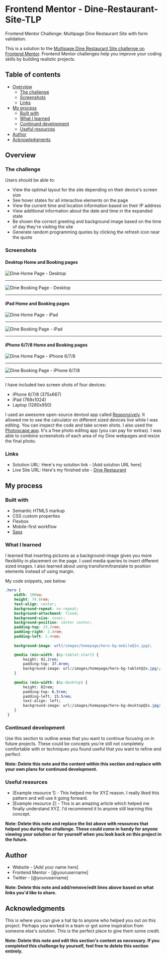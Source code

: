 # Frontend Mentor - Dine-Restaurant-Site-TLP
Frontend Mentor Challenge: Multipage Dine Restaurant Site with form validation. 


This is a solution to the [Multipage Dine Restaurant Site challenge on Frontend Mentor](https://www.frontendmentor.io/challenges/dine-restaurant-website-yAt7Vvxt7/hub/dine-restaurant-website-kHPDTFLP8). Frontend Mentor challenges help you improve your coding skills by building realistic projects. 

## Table of contents

- [Overview](#overview)
  - [The challenge](#the-challenge)
  - [Screenshots](#screenshots)
  - [Links](#links)
- [My process](#my-process)
  - [Built with](#built-with)
  - [What I learned](#what-i-learned)
  - [Continued development](#continued-development)
  - [Useful resources](#useful-resources)
- [Author](#author)
- [Acknowledgments](#acknowledgements)

## Overview

### The challenge

Users should be able to:

- View the optimal layout for the site depending on their device's screen size
- See hover states for all interactive elements on the page
- View the current time and location information based on their IP address
- View additional information about the date and time in the expanded state
- Be shown the correct greeting and background image based on the time of day they're visiting the site
- Generate random programming quotes by clicking the refresh icon near the quote

### Screenshots
#### Desktop Home and Booking pages
![Dine Home Page - Desktop](images/screenshots/DineHomeDesktop.jpg)
***
![Dine Booking Page - Desktop](images/screenshots/DineBookingDesktop.jpg)
***

#### iPad Home and Booking pages
![Dine Home Page - iPad](images/screenshots/DineHomeIPad.jpg)
***
![Dine Booking Page - iPad](images/screenshots/DineBookingIPad.jpg)
***

#### iPhone 6/7/8 Home and Booking pages
![Dine Home Page - iPhone 6/7/8](images/screenshots/DineHomeIPhone678.jpg)
***
![Dine Booking Page - iPhone 6/7/8](images/screenshots/DineBookingIPhone678.jpg)
***

I have included two screen shots of four devices: 
* iPhone 6/7/8 (375x667)
* iPad (768x1024)
* Laptop (1280x950)

I used an awesome open-source devtool app called [Responsively](https://opencollective.com/responsively). It allowed me to see the calculator on different sized devices live while I was editing. You can inspect the code and take screen shots.  I also used the [Photoscape app](http://www.photoscape.org/ps/main/index.php). It's a free photo editing app (you can pay for extras). I was able to combine screenshots of each area of my Dine webpages and resize the final photo. 

### Links

- Solution URL: Here's my solution link - [Add solution URL here]
- Live Site URL: Here's my finished site - [Dine Restaurant](https://dine-restaurant-site-tlp.vercel.app/)

## My process

### Built with

- Semantic HTML5 markup
- CSS custom properties
- Flexbox
- Mobile-first workflow
- [Sass](https://sass-lang.com/)

### What I learned

I learned that inserting pictures as a background-image gives you more flexibility in placement on the page. I used media queries to insert different sized images. I also learned about using transform/translate to position elements instead of using margin. 

My code snippets, see below:

```css
.hero {
    width: 100vw;
    height: 74.8rem;
    text-align: center;
    background-repeat: no-repeat;
    background-attachment: fixed;
    background-size: cover;
    background-position: center center;
    padding-top: 23.2rem;
    padding-right: 2.4rem;
    padding-left: 2.4rem;
    
    background-image: url(/images/homepage/hero-bg-mobile@2x.jpg);

    @media (min-width: $bp-tablet-start) {
        height: 92.2rem;
        padding-top: 37.4rem;
        background-image: url(/images/homepage/hero-bg-tablet@2x.jpg);
    }
    
    @media (min-width: $bp-desktop) {
        height: 82rem;
        padding-top: 6.5rem;
        padding-left: 15.5rem;
        text-align: left;
        background-image: url(/images/homepage/hero-bg-desktop@2x.jpg);
    }
 }

```
### Continued development

Use this section to outline areas that you want to continue focusing on in future projects. These could be concepts you're still not completely comfortable with or techniques you found useful that you want to refine and perfect.

**Note: Delete this note and the content within this section and replace with your own plans for continued development.**

### Useful resources

- [Example resource 1] - This helped me for XYZ reason. I really liked this pattern and will use it going forward.
- [Example resource 2] - This is an amazing article which helped me finally understand XYZ. I'd recommend it to anyone still learning this concept.

**Note: Delete this note and replace the list above with resources that helped you during the challenge. These could come in handy for anyone viewing your solution or for yourself when you look back on this project in the future.**

## Author

- Website - [Add your name here]
- Frontend Mentor - [@yourusername]
- Twitter - [@yourusername]

**Note: Delete this note and add/remove/edit lines above based on what links you'd like to share.**

## Acknowledgments

This is where you can give a hat tip to anyone who helped you out on this project. Perhaps you worked in a team or got some inspiration from someone else's solution. This is the perfect place to give them some credit.

**Note: Delete this note and edit this section's content as necessary. If you completed this challenge by yourself, feel free to delete this section entirely.**
